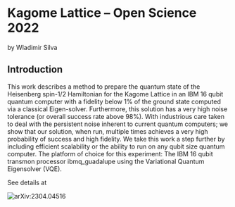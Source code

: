 # Kagome Lattice – Open Science 2022
by Wladimir Silva

## Introduction
This work describes a method to prepare the quantum state of the Heisenberg spin-1/2 Hamiltonian for the Kagome Lattice in an IBM 16 qubit quantum computer with a fidelity below 1% of the ground state computed via a classical Eigen-solver. Furthermore, this solution has a very high noise tolerance (or overall success rate above 98%). With industrious care taken to deal with the persistent noise inherent to current quantum computers; we show that our solution, when run, multiple times achieves a very high probability of success and high fidelity. We take this work a step further by including efficient scalability or the ability to run on any qubit size quantum computer. The platform of choice for this experiment: The IBM 16 qubit transmon processor ibmq_guadalupe using the Variational Quantum Eigensolver (VQE). 

See details at

![arXiv:2304.04516](https://arxiv.org/abs/2304.04516)
